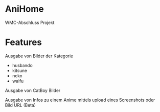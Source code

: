 # AniHome
WMC-Abschluss Projekt

# Features

Ausgabe von Bilder der Kategorie
+ husbando
+ kitsune
+ neko
+ waifu

Ausgabe von CatBoy Bilder

Ausgabe von Infos zu einem Anime mittels upload eines Screenshots oder Bild URL (Beta)
